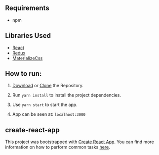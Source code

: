 ## Requirements
* npm

## Libraries Used
* [React](https://reactjs.org/)
* [Redux](http://redux.js.org/)
* [MaterializeCss](https://materializecss.com)

## How to run:
1. [Download](https://github.com/sagarchoudhary96/Dynamic-Form-react/archive/master.zip) or [Clone](https://github.com/sagarchoudhary96/Dynamic-Form-react.git) the Repository.
2. Run `yarn install` to install the project dependencies.

3. Use `yarn start` to start the app.

4. App can be seen at: `localhost:3000`

## create-react-app

This project was bootstrapped with [Create React App](https://github.com/facebookincubator/create-react-app). You can find more information on how to perform common tasks [here](https://github.com/facebookincubator/create-react-app/blob/master/packages/react-scripts/template/README.md).
